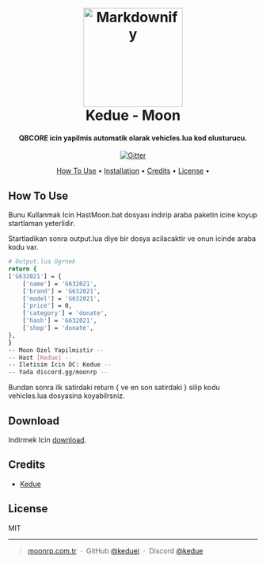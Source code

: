 
<h1 align="center">
  <br>
  <a href="http://www.amitmerchant.com/electron-markdownify"><img src="https://raw.githubusercontent.com/amitmerchant1990/electron-markdownify/master/app/img/markdownify.png" alt="Markdownify" width="200"></a>
  <br>
  Kedue - Moon
  <br>
</h1>

<h4 align="center">QBCORE icin yapilmis automatik olarak vehicles.lua kod olusturucu.</h4>

<p align="center">
  <a href="https://badge.fury.io/js/electron-markdownify">
    <img src="https://badge.fury.io/js/electron-markdownify.svg"
         alt="Gitter">
  </a>

<p align="center">
  <a href="#how-to-use">How To Use</a> •
  <a href="#download">Installation</a> •
  <a href="#credits">Credits</a> •
  <a href="#license">License</a> •
</p>


## How To Use

Bunu Kullanmak Icin HastMoon.bat dosyası indirip araba paketin icine koyup startlaman yeterlidir.

Startladikan sonra output.lua diye bir dosya acilacaktir ve onun icinde araba kodu var.

```bash
# Output.lua Ogrnek
return { 
['G632021'] = { 
    ['name'] = 'G632021', 
    ['brand'] = 'G632021', 
    ['model'] = 'G632021', 
    ['price'] = 0, 
    ['category'] = 'donate', 
    ['hash'] = 'G632021', 
    ['shop'] = 'donate', 
}, 
} 
-- Moon Ozel Yapilmistir -- 
-- Hast [Kedue] -- 
-- Iletisim Icin DC: Kedue -- 
-- Yada discord.gg/moonrp -- 

```
Bundan sonra ilk satirdaki return { ve en son satirdaki } silip kodu vehicles.lua dosyasina koyabilrsniz.

## Download

Indirmek Icin [download](https://github.com/keduei/Vehicles.lua-Automatik-Kod/releases/tag/v1.0.0).

## Credits

- [Kedue](http://discord.gg/moonrp)

## License

MIT

---

> [moonrp.com.tr](https://www.moonrp.com.tr) &nbsp;&middot;&nbsp;
> GitHub [@keduei](https://github.com/keduei) &nbsp;&middot;&nbsp;
> Discord [@kedue](https://discordapp.com/channels/@me/1059905356827996180/)

